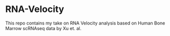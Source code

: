 # RNA-Velocity
This repo contains my take on RNA Velocity analysis based on Human Bone Marrow scRNAseq data by Xu et. al. 
